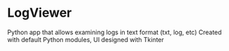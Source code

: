 # LogViewer
Python app that allows examining logs in text format (txt, log, etc)
Created with default Python modules, UI designed with Tkinter

